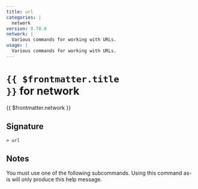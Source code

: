 ```yaml
---
title: url
categories: |
  network
version: 0.78.0
network: |
  Various commands for working with URLs.
usage: |
  Various commands for working with URLs.
---
```


# <code>{{ $frontmatter.title }}</code> for network

<div class='command-title'>{{ $frontmatter.network }}</div>

## Signature

```> url ```

## Notes
You must use one of the following subcommands. Using this command as-is will only produce this help message.